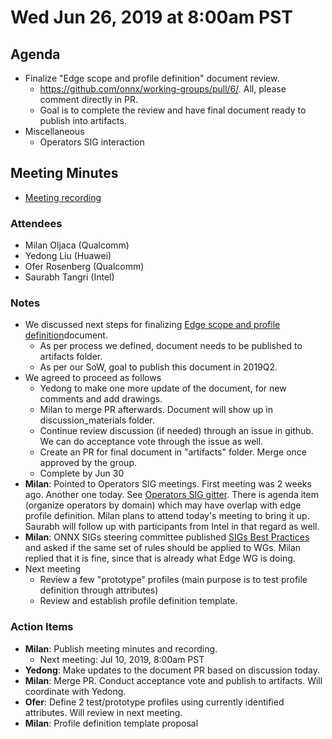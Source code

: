 # Wed Jun 26, 2019 at 8:00am PST

## Agenda
* Finalize "Edge scope and profile definition" document review.
  * https://github.com/onnx/working-groups/pull/6/. All, please comment directly in PR.
  * Goal is to complete the review and have final document ready to publish into artifacts.
* Miscellaneous
  * Operators SIG interaction
  
## Meeting Minutes
* [Meeting recording](https://youtu.be/iNw9sVj9ZVQ)

### Attendees 
* Milan Oljaca (Qualcomm)
* Yedong Liu (Huawei)
* Ofer Rosenberg (Qualcomm) 
* Saurabh Tangri (Intel)

### Notes
* We discussed next steps for finalizing [Edge scope and profile definition](https://github.com/onnx/working-groups/pull/6)document.
  * As per process we defined, document needs to be published to artifacts folder.
  * As per our SoW, goal to publish this document in 2019Q2.
* We agreed to proceed as follows
  * Yedong to make one more update of the document, for new comments and add drawings. 
  * Milan to merge PR afterwards. Document will show up in discussion_materials folder.
  * Continue review discussion (if needed) through an issue in github. We can do acceptance vote through the issue as well.
  * Create an PR for final document in "artifacts" folder. Merge once approved by the group.
  * Complete by Jun 30
* **Milan**: Pointed to Operators SIG meetings. First meeting was 2 weeks ago. Another one today. 
  See [Operators SIG gitter](https://gitter.im/onnx/operators). There is agenda item (organize operators by domain) which may have overlap with edge profile definition.
  Milan plans to attend today's meeting to bring it up. Saurabh will follow up with participants from Intel in that regard as well.
* **Milan**: ONNX SIGs steering committee published [SIGs Best Practices](https://github.com/onnx/sigs/blob/master/best-practices.md) and asked if the same set of rules should be applied to WGs.  Milan replied that it is fine, since that is already what Edge WG is doing.
* Next meeting 
  * Review a few "prototype" profiles (main purpose is to test profile definition through attributes)
  * Review and establish profile definition template.
  

### Action Items
* **Milan**: Publish meeting minutes and recording.
  * Next meeting: Jul 10, 2019, 8:00am PST
* **Yedong**: Make updates to the document PR based on discussion today. 
* **Milan**: Merge PR. Conduct acceptance vote and publish to artifacts. Will coordinate with Yedong.
* **Ofer**: Define 2 test/prototype profiles using currently identified attributes. Will review in next meeting.
* **Milan**: Profile definition template proposal


